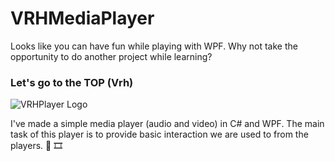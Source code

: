 # VRHMediaPlayer
Looks like you can have fun while playing with WPF. Why not take the opportunity to do another project while learning?

### Let's go to the TOP (Vrh)

![VRHPlayer Logo](https://i.imgur.com/L1zRaHg.png)

I've made a simple media player (audio and video) in C# and WPF. The main task of this player is to provide basic interaction we are used to from the players. :musical_note: :film_strip:
